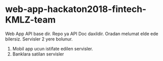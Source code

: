 # web-app-hackaton2018-fintech-KMLZ-team


Web App API base dir. Repo ya API Doc daxildir. Oradan melumat elde ede bilersiz. Servisler 2 yere bolunur. 
1) Mobil app ucun istifate edilen servisler.
2) Banklara satilan servisler 


